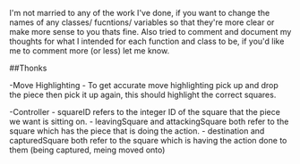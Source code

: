 I'm not married to any of the work I've done, if you want to change the names of any classes/ fucntions/ variables so that they're more clear or make more sense to you thats fine. Also tried to comment and document my thoughts for what I intended for each function and class to be, if you'd like me to comment more (or less) let me know.


##Thonks

-Move Highlighting
    - To get accurate move highlighting pick up and drop the piece then pick it up again, this should highlight the correct squares.

-Controller
    - squareID refers to the integer ID of the square that the piece we want is sitting on.
    - leavingSquare and attackingSquare both refer to the square which has the piece that is doing the action.
    - destination and capturedSquare both refer to the square which is having the action done to them (being captured, meing moved onto)